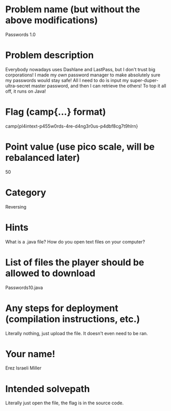 # Problem name (but without the above modifications)
Passwords 1.0
# Problem description
Everybody nowadays uses Dashlane and LastPass, but I don't trust big corporations! 
I made my *own* password manager to make absolutely sure my passwords would stay safe!
All I need to do is input my super-duper-ultra-secret master password, and then I can retrieve the others!
To top it all off, it runs on Java!
# Flag (camp{...} format)
camp{pl4intext-p455w0rds-4re-d4ng3r0us-p4dbf8cg7t9hlrn}
# Point value (use pico scale, will be rebalanced later)
50
# Category
Reversing
# Hints
What is a .java file?
How do you open text files on your computer?
# List of files the player should be allowed to download
Passwords10.java
# Any steps for deployment (compilation instructions, etc.)
Literally nothing, just upload the file. It doesn't even need to be ran.
# Your name!
Erez Israeli Miller
# Intended solvepath
Literally just open the file, the flag is in the source code.

